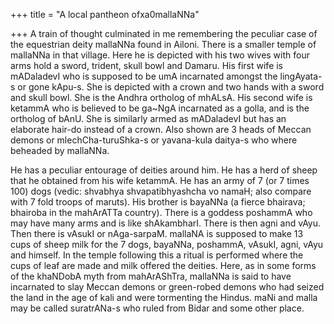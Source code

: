 +++
title = "A local pantheon ofxa0mallaNNa"

+++
A train of thought culminated in me remembering the peculiar case of the
equestrian deity mallaNNa found in Ailoni. There is a smaller temple of
mallaNNa in that village. Here he is depicted with his two wives with
four arms hold a sword, trident, skull bowl and Damaru. His first wife
is mADaladevI who is supposed to be umA incarnated amongst the
lingAyata-s or gone kApu-s. She is depicted with a crown and two hands
with a sword and skull bowl. She is the Andhra ortholog of mhALsA. His
second wife is ketammA who is believed to be ga\~NgA incarnated as a
golla, and is the ortholog of bAnU. She is similarly armed as mADaladevI
but has an elaborate hair-do instead of a crown. Also shown are 3 heads
of Meccan demons or mlechCha-turuShka-s or yavana-kula daitya-s who
where beheaded by mallaNNa.

He has a peculiar entourage of deities around him. He has a herd of
sheep that he obtained from his wife ketammA. He has an army of 7 (or 7
times 100) dogs (vedic: shvabhya shvapatibhyashcha vo namaH; also
compare with 7 fold troops of maruts). His brother is bayaNNa (a fierce
bhairava; bhairoba in the mahArATTa country). There is a goddess
poshammA who may have many arms and is like shAkambharI. There is then
agni and vAyu. Then there is vAsukI or nAga-sarpaM. mallaNA is supposed
to make 13 cups of sheep milk for the 7 dogs, bayaNNa, poshammA, vAsukI,
agni, vAyu and himself. In the temple following this a ritual is
performed where the cups of leaf are made and milk offered the deities.
Here, as in some forms of the khaNDobA myth from mahArAShTra, mallaNNa
is said to have incarnated to slay Meccan demons or green-robed demons
who had seized the land in the age of kali and were tormenting the
Hindus. maNi and malla may be called suratrANa-s who ruled from Bidar
and some other place.
